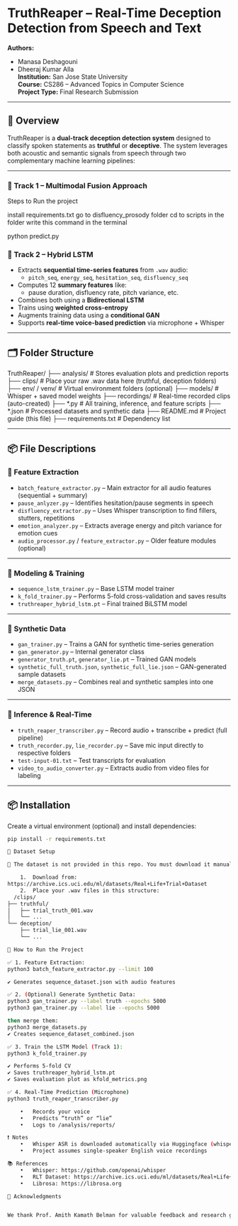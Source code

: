 # TruthReaper – Real-Time Deception Detection from Speech and Text

**Authors:**  
- Manasa Deshagouni  
- Dheeraj Kumar Alla  
**Institution:** San Jose State University  
**Course:** CS286 – Advanced Topics in Computer Science  
**Project Type:** Final Research Submission

---

## 📌 Overview

TruthReaper is a **dual-track deception detection system** designed to classify spoken statements as **truthful** or **deceptive**. The system leverages both acoustic and semantic signals from speech through two complementary machine learning pipelines:

---



### 🔁 Track 1 – Multimodal Fusion Approach 
Steps to Run the project 

install requirements.txt 
go to disfluency_prosody folder
cd to scripts in the folder 
write this  command in the terminal

python predict.py
### 🔁 Track 2 – Hybrid LSTM

- Extracts **sequential time-series features** from `.wav` audio:
  - `pitch_seq`, `energy_seq`, `hesitation_seq`, `disfluency_seq`
- Computes 12 **summary features** like:
  - pause duration, disfluency rate, pitch variance, etc.
- Combines both using a **Bidirectional LSTM**
- Trains using **weighted cross-entropy**
- Augments training data using a **conditional GAN**
- Supports **real-time voice-based prediction** via microphone + Whisper


---

## 🗂 Folder Structure
TruthReaper/
├── analysis/                       # Stores evaluation plots and prediction reports
├── clips/                          # Place your raw .wav data here (truthful, deception folders)
├── env/ / venv/                    # Virtual environment folders (optional)
├── models/                         # Whisper + saved model weights
├── recordings/                     # Real-time recorded clips (auto-created)
├── *.py                            # All training, inference, and feature scripts
├── *.json                          # Processed datasets and synthetic data
├── README.md                       # Project guide (this file)
├── requirements.txt                # Dependency list

---

## 📦 File Descriptions

### 🔄 Feature Extraction
- `batch_feature_extractor.py` – Main extractor for all audio features (sequential + summary)
- `pause_anlyzer.py` – Identifies hesitation/pause segments in speech
- `disfluency_extractor.py` – Uses Whisper transcription to find fillers, stutters, repetitions
- `emotion_analyzer.py` – Extracts average energy and pitch variance for emotion cues
- `audio_processor.py` / `feature_extractor.py` – Older feature modules (optional)

---

### 🤖 Modeling & Training
- `sequence_lstm_trainer.py` – Base LSTM model trainer
- `k_fold_trainer.py` – Performs 5-fold cross-validation and saves results
- `truthreaper_hybrid_lstm.pt` – Final trained BiLSTM model

---

### 🧪 Synthetic Data
- `gan_trainer.py` – Trains a GAN for synthetic time-series generation
- `gan_generator.py` – Internal generator class
- `generator_truth.pt`, `generator_lie.pt` – Trained GAN models
- `synthetic_full_truth.json`, `synthetic_full_lie.json` – GAN-generated sample datasets
- `merge_datasets.py` – Combines real and synthetic samples into one JSON

---


### 🎤 Inference & Real-Time
- `truth_reaper_transcriber.py` – Record audio + transcribe + predict (full pipeline)
- `truth_recorder.py`, `lie_recorder.py` – Save mic input directly to respective folders
- `test-input-01.txt` – Test transcripts for evaluation
- `video_to_audio_converter.py` – Extracts audio from video files for labeling

---

## 📦 Installation

Create a virtual environment (optional) and install dependencies:

```bash
pip install -r requirements.txt

📂 Dataset Setup

🔺 The dataset is not provided in this repo. You must download it manually.

	1.	Download from:
https://archive.ics.uci.edu/ml/datasets/Real+Life+Trial+Dataset
	2.	Place your .wav files in this structure:
  /clips/
├── truthful/
│   ├── trial_truth_001.wav
│   └── ...
└── deception/
    ├── trial_lie_001.wav
    └── ...

🚀 How to Run the Project

✅ 1. Feature Extraction:
python3 batch_feature_extractor.py --limit 100

✔️ Generates sequence_dataset.json with audio features

✅ 2. (Optional) Generate Synthetic Data:
python3 gan_trainer.py --label truth --epochs 5000
python3 gan_trainer.py --label lie --epochs 5000

then merge them:
python3 merge_datasets.py
✔️ Creates sequence_dataset_combined.json

✅ 3. Train the LSTM Model (Track 1):
python3 k_fold_trainer.py

✔️ Performs 5-fold CV
✔️ Saves truthreaper_hybrid_lstm.pt
✔️ Saves evaluation plot as kfold_metrics.png

✅ 4. Real-Time Prediction (Microphone)
python3 truth_reaper_transcriber.py

	•	Records your voice
	•	Predicts “truth” or “lie”
	•	Logs to /analysis/reports/

❗ Notes
	•	Whisper ASR is downloaded automatically via Huggingface (whisper-base)
	•	Project assumes single-speaker English voice recordings

📚 References
	•	Whisper: https://github.com/openai/whisper
	•	RLT Dataset: https://archive.ics.uci.edu/ml/datasets/Real+Life+Trial+Dataset
	•	Librosa: https://librosa.org

🙏 Acknowledgments


We thank Prof. Amith Kamath Belman for valuable feedback and research guidance, and acknowledge the use of OpenAI Whisper and Huggingface Transformers in this project.

